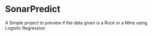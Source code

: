 # SonarPredict
A Simple project to preview if the data given is a Rock or a Mine using Logistic Regression
